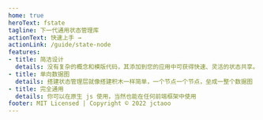 ```yaml
---
home: true
heroText: fstate
tagline: 下一代通用状态管理库
actionText: 快速上手 →
actionLink: /guide/state-node
features:
- title: 简洁设计
  details: 没有复杂的概念和模版代码，其添加到您的应用中可获得快速、灵活的状态共享。
- title: 单向数据图
  details: 搭建状态管理层就像搭建积木一样简单，一个节点一个节点，垒成一整个数据图
- title: 完全通用
  details: 你可以在原生 js 使用，当然也能在任何前端框架中使用
footer: MIT Licensed | Copyright © 2022 jctaoo
---
```

